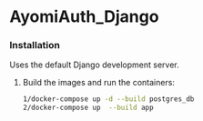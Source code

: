 # AyomiAuth_Django
### Installation

Uses the default Django development server.

1. Build the images and run the containers:

    ```sh
    1/docker-compose up -d --build postgres_db
    2/docker-compose up  --build app
    ```
